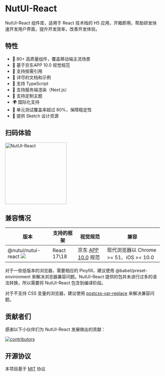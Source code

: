 # NutUI-React

NutUI-React 组件库，适用于 React 技术栈的 H5 应用，开箱即用，帮助研发快速开发用户界面，提升开发效率，改善开发体验。

## 特性

- 🚀 80+ 高质量组件，覆盖移动端主流场景
- 📖 基于京东APP 10.0 视觉规范
- 🍭 支持按需引用
- 📖 详尽的文档和示例
- 💪 支持 TypeScript
- 💪 支持服务端渲染（Next.js）
- 🍭 支持定制主题
- 🌍 国际化支持
- 🍭 单元测试覆盖率超过 80%，保障稳定性
- 📖 提供 Sketch 设计资源

## 扫码体验

<img src="https://storage.360buyimg.com/imgtools/cc08cb2760-d70f19c0-0a95-11ee-808d-b1254110adba.png" width="200" alt="NutUI-React" />

## 兼容情况

| 版本 | 支持的框架 | 视觉规范 | 兼容 |
| --- | --- | --- | --- |
| @nutui/nutui-react <img src="https://img.shields.io/npm/v/@nutui/nutui-react" /> | React 17\18 | 京东 [APP 10.0](#/resource) 规范 | 现代浏览器以 Chrome >= 51、iOS >= 10.0 |

对于一些低版本的浏览器，需要相应的 Ployfill，建议使用 @babel/preset-environment 来解决浏览器兼容问题。NutUI-React 提供的包并未进行过多的语法转换，所以需要将 NutUI-React 包含到编译阶段。

对于不支持 CSS 变量的浏览器，建议使用 [postcss-var-replace](https://www.npmjs.com/package/postcss-var-replace) 来解决兼容问题。

## 贡献者们

感谢以下小伙伴们为 NutUI-React 发展做出的贡献：

<a href="https://github.com/jdf2e/nutui-react/graphs/contributors">
  <img src="https://opencollective.com/nutui-react/contributors.svg?width=890&button=false" alt="contributors" />
</a>

## 开源协议

本项目基于 [MIT](https://zh.wikipedia.org/wiki/MIT%E8%A8%B1%E5%8F%AF%E8%AD%89) 协议
